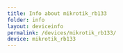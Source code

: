 ```yaml
---
title: Info about mikrotik_rb133
folder: info
layout: deviceinfo
permalink: /devices/mikrotik_rb133/
device: mikrotik_rb133
---
```

